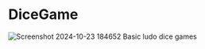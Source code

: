# DiceGame
![Screenshot 2024-10-23 184652](https://github.com/user-attachments/assets/e08cc682-adac-47b5-8c1f-01c74cd3fa48)
Basic ludo dice games

